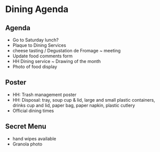 # Dining Agenda




## Agenda

* Go to Saturday lunch?
* Plaque to Dining Services
* cheese tasting / Degustation de Fromage ~ meeting
* Update food comments form
* HH Dining service ~ Drawing of the month
* Photo of food display

## Poster

* HH: Trash management poster
* HH: Disposal: tray, soup cup & lid, large and small plastic containers, drinks cup and lid, paper bag, paper napkin, plastic cutlery
* Official dining times

## Secret Menu

* hand wipes available
* Granola photo
